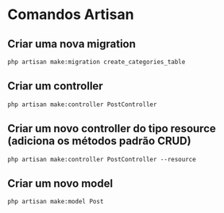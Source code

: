 # Comandos Artisan

## Criar uma nova migration
```
php artisan make:migration create_categories_table
```

## Criar um controller

```
php artisan make:controller PostController
```

## Criar um novo controller do tipo resource (adiciona os métodos padrão CRUD)

```
php artisan make:controller PostController --resource
```

## Criar um novo model
```
php artisan make:model Post
```